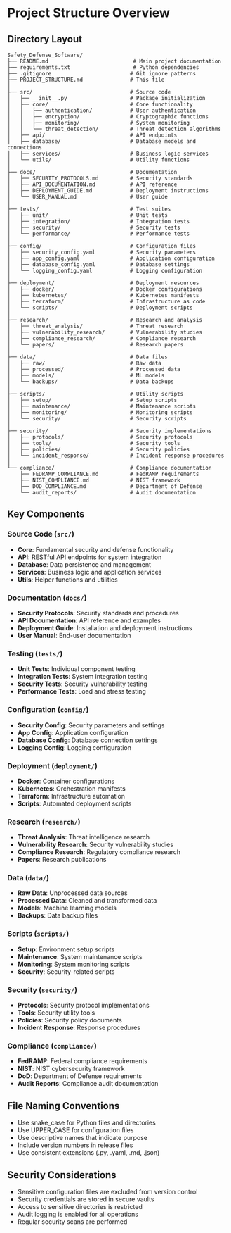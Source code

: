 # Project Structure Overview

## Directory Layout

```
Safety_Defense_Software/
├── README.md                           # Main project documentation
├── requirements.txt                    # Python dependencies
├── .gitignore                         # Git ignore patterns
├── PROJECT_STRUCTURE.md               # This file
│
├── src/                               # Source code
│   ├── __init__.py                    # Package initialization
│   ├── core/                          # Core functionality
│   │   ├── authentication/            # User authentication
│   │   ├── encryption/                # Cryptographic functions
│   │   ├── monitoring/                # System monitoring
│   │   └── threat_detection/          # Threat detection algorithms
│   ├── api/                           # API endpoints
│   ├── database/                      # Database models and connections
│   ├── services/                      # Business logic services
│   └── utils/                         # Utility functions
│
├── docs/                              # Documentation
│   ├── SECURITY_PROTOCOLS.md          # Security standards
│   ├── API_DOCUMENTATION.md           # API reference
│   ├── DEPLOYMENT_GUIDE.md            # Deployment instructions
│   └── USER_MANUAL.md                 # User guide
│
├── tests/                             # Test suites
│   ├── unit/                          # Unit tests
│   ├── integration/                   # Integration tests
│   ├── security/                      # Security tests
│   └── performance/                   # Performance tests
│
├── config/                            # Configuration files
│   ├── security_config.yaml           # Security parameters
│   ├── app_config.yaml                # Application configuration
│   ├── database_config.yaml           # Database settings
│   └── logging_config.yaml            # Logging configuration
│
├── deployment/                        # Deployment resources
│   ├── docker/                        # Docker configurations
│   ├── kubernetes/                    # Kubernetes manifests
│   ├── terraform/                     # Infrastructure as code
│   └── scripts/                       # Deployment scripts
│
├── research/                          # Research and analysis
│   ├── threat_analysis/               # Threat research
│   ├── vulnerability_research/        # Vulnerability studies
│   ├── compliance_research/           # Compliance research
│   └── papers/                        # Research papers
│
├── data/                              # Data files
│   ├── raw/                           # Raw data
│   ├── processed/                     # Processed data
│   ├── models/                        # ML models
│   └── backups/                       # Data backups
│
├── scripts/                           # Utility scripts
│   ├── setup/                         # Setup scripts
│   ├── maintenance/                   # Maintenance scripts
│   ├── monitoring/                    # Monitoring scripts
│   └── security/                      # Security scripts
│
├── security/                          # Security implementations
│   ├── protocols/                     # Security protocols
│   ├── tools/                         # Security tools
│   ├── policies/                      # Security policies
│   └── incident_response/             # Incident response procedures
│
└── compliance/                        # Compliance documentation
    ├── FEDRAMP_COMPLIANCE.md          # FedRAMP requirements
    ├── NIST_COMPLIANCE.md             # NIST framework
    ├── DOD_COMPLIANCE.md              # Department of Defense
    └── audit_reports/                 # Audit documentation
```

## Key Components

### Source Code (`src/`)
- **Core**: Fundamental security and defense functionality
- **API**: RESTful API endpoints for system integration
- **Database**: Data persistence and management
- **Services**: Business logic and application services
- **Utils**: Helper functions and utilities

### Documentation (`docs/`)
- **Security Protocols**: Security standards and procedures
- **API Documentation**: API reference and examples
- **Deployment Guide**: Installation and deployment instructions
- **User Manual**: End-user documentation

### Testing (`tests/`)
- **Unit Tests**: Individual component testing
- **Integration Tests**: System integration testing
- **Security Tests**: Security vulnerability testing
- **Performance Tests**: Load and stress testing

### Configuration (`config/`)
- **Security Config**: Security parameters and settings
- **App Config**: Application configuration
- **Database Config**: Database connection settings
- **Logging Config**: Logging configuration

### Deployment (`deployment/`)
- **Docker**: Container configurations
- **Kubernetes**: Orchestration manifests
- **Terraform**: Infrastructure automation
- **Scripts**: Automated deployment scripts

### Research (`research/`)
- **Threat Analysis**: Threat intelligence research
- **Vulnerability Research**: Security vulnerability studies
- **Compliance Research**: Regulatory compliance research
- **Papers**: Research publications

### Data (`data/`)
- **Raw Data**: Unprocessed data sources
- **Processed Data**: Cleaned and transformed data
- **Models**: Machine learning models
- **Backups**: Data backup files

### Scripts (`scripts/`)
- **Setup**: Environment setup scripts
- **Maintenance**: System maintenance scripts
- **Monitoring**: System monitoring scripts
- **Security**: Security-related scripts

### Security (`security/`)
- **Protocols**: Security protocol implementations
- **Tools**: Security utility tools
- **Policies**: Security policy documents
- **Incident Response**: Response procedures

### Compliance (`compliance/`)
- **FedRAMP**: Federal compliance requirements
- **NIST**: NIST cybersecurity framework
- **DoD**: Department of Defense requirements
- **Audit Reports**: Compliance audit documentation

## File Naming Conventions

- Use snake_case for Python files and directories
- Use UPPER_CASE for configuration files
- Use descriptive names that indicate purpose
- Include version numbers in release files
- Use consistent extensions (.py, .yaml, .md, .json)

## Security Considerations

- Sensitive configuration files are excluded from version control
- Security credentials are stored in secure vaults
- Access to sensitive directories is restricted
- Audit logging is enabled for all operations
- Regular security scans are performed
